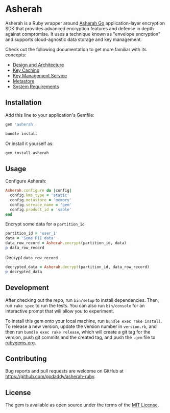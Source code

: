 # Asherah

Asherah is a Ruby wrapper around [Asherah Go](https://github.com/godaddy/asherah) application-layer encryption SDK that provides advanced encryption features and defense in depth against compromise. It uses a technique known as "envelope encryption" and supports cloud-agnostic data storage and key management.

Check out the following documentation to get more familiar with its concepts:

- [Design and Architecture](https://github.com/godaddy/asherah/blob/master/docs/DesignAndArchitecture.md)
- [Key Caching](https://github.com/godaddy/asherah/blob/master/docs/KeyCaching.md)
- [Key Management Service](https://github.com/godaddy/asherah/blob/master/docs/KeyManagementService.md)
- [Metastore](https://github.com/godaddy/asherah/blob/master/docs/Metastore.md)
- [System Requirements](https://github.com/godaddy/asherah/blob/master/docs/SystemRequirements.md)

## Installation

Add this line to your application's Gemfile:

```ruby
gem 'asherah'
```

```bash
bundle install
```

Or install it yourself as:

```bash
gem install asherah
```

## Usage

Configure Asherah:

```ruby
Asherah.configure do |config|
  config.kms_type = 'static'
  config.metastore = 'memory'
  config.service_name = 'gem'
  config.product_id = 'sable'
end
```

Encrypt some data for a `partition_id`

```ruby
partition_id = 'user_1'
data = 'Some PII data'
data_row_record = Asherah.encrypt(partition_id, data)
p data_row_record
```

Decrypt `data_row_record`

```ruby
decrypted_data = Asherah.decrypt(partition_id, data_row_record)
p decrypted_data
```

## Development

After checking out the repo, run `bin/setup` to install dependencies. Then, run `rake spec` to run the tests. You can also run `bin/console` for an interactive prompt that will allow you to experiment.

To install this gem onto your local machine, run `bundle exec rake install`. To release a new version, update the version number in `version.rb`, and then run `bundle exec rake release`, which will create a git tag for the version, push git commits and the created tag, and push the `.gem` file to [rubygems.org](https://rubygems.org).

## Contributing

Bug reports and pull requests are welcome on GitHub at https://github.com/godaddy/asherah-ruby.

## License

The gem is available as open source under the terms of the [MIT License](LICENSE.txt).
